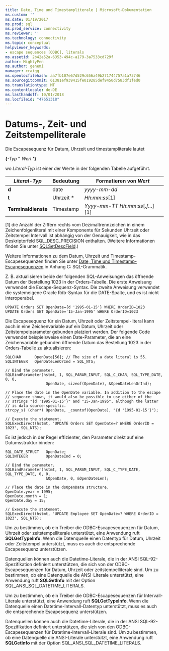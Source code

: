 ```yaml
---
title: Date, Time und Timestampliterale | Microsoft-Dokumentation
ms.custom: ''
ms.date: 01/19/2017
ms.prod: sql
ms.prod_service: connectivity
ms.reviewer: ''
ms.technology: connectivity
ms.topic: conceptual
helpviewer_keywords:
- escape sequences [ODBC], literals
ms.assetid: 2b42a52a-6353-494c-a179-3a7533cd729f
author: MightyPen
ms.author: genemi
manager: craigg
ms.openlocfilehash: aa7fb107e67d529c656a49b271744757a1a73746
ms.sourcegitcommit: 61381ef939415fe019285def9450d7583df1fed0
ms.translationtype: MT
ms.contentlocale: de-DE
ms.lasthandoff: 10/01/2018
ms.locfileid: "47651318"
---
```

# <a name="date-time-and-timestamp-literals"></a>Datums-, Zeit- und Zeitstempelliterale
Die Escapesequenz für Datum, Uhrzeit und timestampliterale lautet  
  
 **{***-Typ* **"** *Wert* **'}**   
  
 wo *Literal-Typ* ist einer der Werte in der folgenden Tabelle aufgeführt.  
  
|*Literal-Typ*|Bedeutung|Formatieren von *Wert*|  
|---------------------|-------------|-----------------------|  
|**d**|date|*yyyy*-*mm*-*dd*|  
|**t**|Uhrzeit *|*Hh*:*mm*:*ss*[1]|  
|**Terminaldienste**|Timestamp|*Yyyy*-*mm*-*TT* *Hh*:*mm*:*ss*[.*f...*] [1]|  
  
 [1] die Anzahl der Ziffern rechts vom Dezimaltrennzeichen in einem Zeichenfolgenliteral mit einer Komponente für Sekunden Uhrzeit oder Zeitstempel Intervall ist abhängig von der Genauigkeit, wie in das Deskriptorfeld SQL_DESC_PRECISION enthalten. (Weitere Informationen finden Sie unter [SQLSetDescField](../../../odbc/reference/syntax/sqlsetdescfield-function.md).)  
  
 Weitere Informationen zu dem Datum, Uhrzeit und Timestamp-Escapesequenzen finden Sie unter [Date, Time und Timestamp-Escapesequenzen](../../../odbc/reference/appendixes/date-time-and-timestamp-escape-sequences.md) in Anhang C: SQL-Grammatik.  
  
 Z. B. aktualisieren beide der folgenden SQL-Anweisungen das öffnende Datum der Bestellung 1023 in der Orders-Tabelle. Die erste Anweisung verwendet die Escape-Sequenz-Syntax. Die zweite Anweisung verwendet die systemeigene Oracle Rdb-Syntax für die DATE-Spalte, und es ist nicht interoperabel.  
  
```  
UPDATE Orders SET OpenDate={d '1995-01-15'} WHERE OrderID=1023  
UPDATE Orders SET OpenDate='15-Jan-1995' WHERE OrderID=1023  
```  
  
 Die Escapesequenz für ein Datum, Uhrzeit oder Zeitstempel-literal kann auch in eine Zeichenvariable auf ein Datum, Uhrzeit oder Zeitstempelparameter gebunden platziert werden. Der folgende Code verwendet beispielsweise einen Date-Parameter, die an eine Zeichenvariable gebunden öffnende Datum das Bestellung 1023 in der Orders-Tabelle zu aktualisieren:  
  
```  
SQLCHAR      OpenDate[56]; // The size of a date literal is 55.  
SQLINTEGER   OpenDateLenOrInd = SQL_NTS;  
  
// Bind the parameter.  
SQLBindParameter(hstmt, 1, SQL_PARAM_INPUT, SQL_C_CHAR, SQL_TYPE_DATE, 0, 0,  
                  OpenDate, sizeof(OpenDate), &OpenDateLenOrInd);  
  
// Place the date in the OpenDate variable. In addition to the escape  
// sequence shown, it would also be possible to use either of the  
// strings "{d '1995-01-15'}" and "15-Jan-1995", although the latter  
// is data source-specific.  
strcpy_s( (char*) OpenDate, _countof(OpenDate), "{d '1995-01-15'}");  
  
// Execute the statement.  
SQLExecDirect(hstmt, "UPDATE Orders SET OpenDate=? WHERE OrderID = 1023", SQL_NTS);  
```  
  
 Es ist jedoch in der Regel effizienter, den Parameter direkt auf eine Datumsstruktur binden:  
  
```  
SQL_DATE_STRUCT   OpenDate;  
SQLINTEGER        OpenDateInd = 0;  
  
// Bind the parameter.  
SQLBindParameter(hstmt, 1, SQL_PARAM_INPUT, SQL_C_TYPE_DATE, SQL_TYPE_DATE, 0, 0,  
                  &OpenDate, 0, &OpenDateLen);  
  
// Place the date in the dsOpenDate structure.  
OpenDate.year = 1995;  
OpenDate.month = 1;  
OpenDate.day = 15;  
  
// Execute the statement.  
SQLExecDirect(hstmt, "UPDATE Employee SET OpenDate=? WHERE OrderID = 1023", SQL_NTS);  
```  
  
 Um zu bestimmen, ob ein Treiber die ODBC-Escapesequenzen für Datum, Uhrzeit oder zeitstempelliterale unterstützt, eine Anwendung ruft **SQLGetTypeInfo**. Wenn die Datenquelle einen Datentyp für Datum, Uhrzeit oder Zeitstempel unterstützt, muss es auch die entsprechende Escapesequenz unterstützen.  
  
 Datenquellen können auch die Datetime-Literale, die in der ANSI SQL-92-Spezifikation definiert unterstützen, die sich von der ODBC-Escapesequenzen für Datum, Uhrzeit oder zeitstempelliterale sind. Um zu bestimmen, ob eine Datenquelle die ANSI-Literale unterstützt, eine Anwendung ruft **SQLGetInfo** mit der Option SQL_ANSI_SQL_DATETIME_LITERALS.  
  
 Um zu bestimmen, ob ein Treiber die ODBC-Escapesequenzen für Intervall-Literale unterstützt, eine Anwendung ruft **SQLGetTypeInfo**. Wenn die Datenquelle einen Datetime-Intervall-Datentyp unterstützt, muss es auch die entsprechende Escapesequenz unterstützen.  
  
 Datenquellen können auch die Datetime-Literale, die in der ANSI SQL-92-Spezifikation definiert unterstützen, die sich von den ODBC-Escapesequenzen für Datetime-Intervall-Literale sind. Um zu bestimmen, ob eine Datenquelle die ANSI-Literale unterstützt, eine Anwendung ruft **SQLGetInfo** mit der Option SQL_ANSI_SQL_DATETIME_LITERALS.
